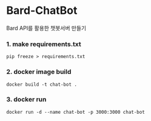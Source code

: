 # Bard-ChatBot
Bard API를 활용한 챗봇서버 만들기


### 1. make requirements.txt
```shell
pip freeze > requirements.txt
```

### 2. docker image build
```shell
docker build -t chat-bot .
```

### 3. docker run
```shell
docker run -d --name chat-bot -p 3000:3000 chat-bot
```